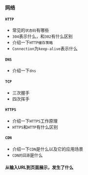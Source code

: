 
### 网络

#### `HTTP`

- 常见的`状态码`有哪些
- `304`表示什么，和`302`有什么区别
- 介绍一下`HTTP缓存策略`
- `Connection`为`keep-alive`表示什么

#### `DNS`

- 介绍一下`dns`

#### `TCP`

- 三次握手
- 四次挥手

#### `HTTPS`
- 介绍一下`HTTPS`工作原理
- `HTTPS`和`HTTP`有什么区别

#### `CDN`

- 介绍一下`CDN`是什么以及它的应用场景
- `CDN的回源`是什么

#### 从输入URL到页面展示，发生了什么